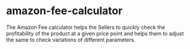 # amazon-fee-calculator
The Amazon Fee calculator helps the Sellers to quickly check the profitability of the product at a given price point and helps them to adjust the same to check variations of different parameters.
